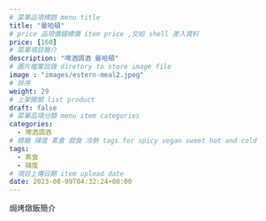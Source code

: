 ```yaml
---
# 菜單品項標題 menu title 
title: "曼哈頓"
# price 品項價錢標價 item price ,交給 shell 差入資料
price: [160] 
# 菜單項目簡介 
description: "啤酒調酒 曼哈頓"
# 圖片檔案目錄 diretory to store image file
image : "images/estern-meal2.jpeg"
# 排序
weight: 29 
# 上架開關 list product 
draft: false
# 菜單品項分類 menu item categories 
categories:
  - 啤酒調酒
# 標籤 辣度 素食 甜食 冷熱 tags for spicy vegan sweet hot and cold 
tags:
  - 素食
  - 辣度
# 項目上傳日期 item upload date 
date: 2023-08-09T04:32:24+08:00
---
```


焗烤燉飯簡介
